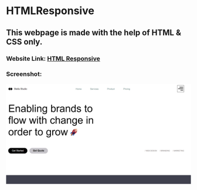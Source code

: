 # HTMLResponsive
## This webpage is made with the help of HTML &amp; CSS only.

### Website Link: <a href="https://iamabhi9v.github.io/HTMLResponsive/">HTML Responsive</a>

### Screenshot:

![](images/main.png)
